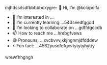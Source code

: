 mjhdssdsdfbbbbbcxygre- 👋 Hi, I’m @kolopolfa
- 👀 I’m interested in ...
- 🌱 I’m currently learning ...543seedfggdd
- 💞️ I’m looking to collaborate on ...gdffdgccdb
- 📫 How to reach me ...hrebgfvews
- 😄 Pronouns: ...xvcbvvv,kkjhgnmjdfdddew
- ⚡ Fun fact: ...4562yusdfdfgxvtytytyhytty
<!---bvfv15sddsj,kj,kerxvc
kolopolfa/kolopolfa is a ✨ special ✨ repository bdsrwefecause its `README.md` (this file) appears on your GitHub profile.564552
You can click the Preview link to take a look at your changes.543hnjmmjjmkui36363gbf
--->
wrewfhhgngh
